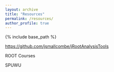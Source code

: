 ```yaml
---
layout: archive
title: "Resources"
permalink: /resources/
author_profile: true
---
```


{% include base_path %}

https://github.com/jsmallcombe/jRootAnalysisTools

ROOT Courses

SPUWU
